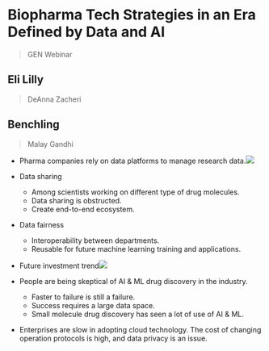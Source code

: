 # Biopharma Tech Strategies in an Era Defined by Data and AI

> GEN Webinar

## Eli Lilly

> DeAnna Zacheri

## Benchling

> Malay Gandhi

- Pharma companies rely on data platforms to manage research data.![](Screenshot%202023-10-05%20at%2023.09.47.png)

- Data sharing
	- Among scientists working on different type of drug molecules.
	- Data sharing is obstructed.
	- Create end-to-end ecosystem.
- Data fairness
	- Interoperability between departments.
	- Reusable for future machine learning training and applications.

- Future investment trend![](Screenshot%202023-10-05%20at%2023.39.11.png)
- People are being skeptical of AI & ML drug discovery in the industry.
	- Faster to failure is still a failure.
	- Success requires a large data space.
	- Small molecule drug discovery has seen a lot of use of AI & ML.

- Enterprises are slow in adopting cloud technology. The cost of changing operation protocols is high, and data privacy is an issue. 



